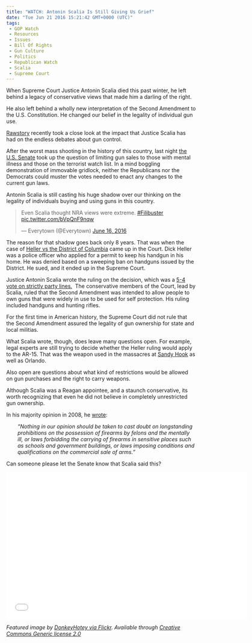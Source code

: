 ```yaml
---
title: "WATCH: Antonin Scalia Is Still Giving Us Grief"
date: "Tue Jun 21 2016 15:21:42 GMT+0000 (UTC)"
tags: 
 - GOP Watch
 - Resources
 - Issues
 - Bill Of Rights
 - Gun Culture
 - Politics
 - Republican Watch
 - Scalia
 - Supreme Court
---
```

<p><!-- Quick Adsense WordPress Plugin: http://quicksense.net/ --></p><p>When Supreme Court Justice Antonin Scalia died this past winter, he left behind a legacy of conservative views that made him a darling of the right.</p><p>He also left behind a wholly new interpretation of the Second Amendment to the U.S. Constitution. He changed our belief in the legality of individual gun use.</p><p><a href="http://www.rawstory.com/2016/06/how-antonin-scalia-looms-over-the-orlando-gun-debate/" onclick="__gaTracker(&apos;send&apos;, &apos;event&apos;, &apos;outbound-article&apos;, &apos;http://www.rawstory.com/2016/06/how-antonin-scalia-looms-over-the-orlando-gun-debate/&apos;, &apos;Rawstory&apos;);">Rawstory</a>&#xA0;recently took a close look at the impact that Justice Scalia has had on the endless&#xA0;debates about gun control.</p><p>After the worst mass shooting in the history of this country, last night <a href="http://www.cnn.com/2016/06/20/politics/senate-gun-votes-congress/" onclick="__gaTracker(&apos;send&apos;, &apos;event&apos;, &apos;outbound-article&apos;, &apos;http://www.cnn.com/2016/06/20/politics/senate-gun-votes-congress/&apos;, &apos;the U.S. Senate&apos;);">the U.S. Senate</a>&#xA0;took up the question of limiting gun sales to those with mental illness and those on the terrorist watch list. In a mind boggling demonstration of immovable gridlock, neither the Republicans nor the Democrats could muster the votes needed to enact any changes to the current gun laws.</p><p>Antonin Scalia is still casting his huge shadow over our thinking on the legality&#xA0;of individuals&#xA0;buying and using guns in this country.</p><blockquote class="twitter-tweet" data-width="500"><p lang="en" dir="ltr">Even Scalia thought NRA views were extreme. <a href="https://twitter.com/hashtag/Filibuster?src=hash" onclick="__gaTracker(&apos;send&apos;, &apos;event&apos;, &apos;outbound-article&apos;, &apos;https://twitter.com/hashtag/Filibuster?src=hash&apos;, &apos;#Filibuster&apos;);">#Filibuster</a> <a href="https://t.co/bVpQnF9nqw" onclick="__gaTracker(&apos;send&apos;, &apos;event&apos;, &apos;outbound-article&apos;, &apos;https://t.co/bVpQnF9nqw&apos;, &apos;pic.twitter.com/bVpQnF9nqw&apos;);">pic.twitter.com/bVpQnF9nqw</a></p>
<p>&#x2014; Everytown (@Everytown) <a href="https://twitter.com/Everytown/status/743294923630252033" onclick="__gaTracker(&apos;send&apos;, &apos;event&apos;, &apos;outbound-article&apos;, &apos;https://twitter.com/Everytown/status/743294923630252033&apos;, &apos;June 16, 2016&apos;);">June 16, 2016</a></p></blockquote><p><script async src="//platform.twitter.com/widgets.js" charset="utf-8"></script></p><p>The reason for that shadow goes back only 8 years. That was when the case of&#xA0;<a href="https://www.oyez.org/cases/2007/07-290" onclick="__gaTracker(&apos;send&apos;, &apos;event&apos;, &apos;outbound-article&apos;, &apos;https://www.oyez.org/cases/2007/07-290&apos;, &apos;Heller vs the District of Columbia&apos;);">Heller vs the District of Columbia</a> came up in the Court.&#xA0;Dick Heller was a police officer who applied for a permit to keep his handgun in his home. He was denied based on a sweeping ban on handguns issued by the District. He sued, and it ended up in the Supreme Court.</p><p>Justice Antonin Scalia wrote the ruling on the decision, which was a <a href="https://www.oyez.org/cases/2007/07-290" onclick="__gaTracker(&apos;send&apos;, &apos;event&apos;, &apos;outbound-article&apos;, &apos;https://www.oyez.org/cases/2007/07-290&apos;, &apos;5-4 vote on strictly party lines.&apos;);">5-4 vote on strictly party lines.</a>&#xA0; The conservative members of the Court, lead by Scalia, ruled that the Second&#xA0;Amendment was intended to allow people to own guns that were widely in use to be used for self protection. His ruling included handguns and hunting rifles.</p><p>For the first time in American history, the Supreme Court did not rule that the Second Amendment assured the legality of gun ownership for state and local militias.</p><p>What Scalia wrote, though, does leave many questions open. For example, legal experts are still trying to decide whether the Heller ruling would apply to the AR-15. That was the weapon used in the massacres at <a href="http://www.cnn.com/interactive/2012/12/us/sandy-hook-timeline/" onclick="__gaTracker(&apos;send&apos;, &apos;event&apos;, &apos;outbound-article&apos;, &apos;http://www.cnn.com/interactive/2012/12/us/sandy-hook-timeline/&apos;, &apos;Sandy Hook&apos;);">Sandy Hook</a> as well as Orlando.</p><p>Also open are questions about what kind of restrictions would be allowed on gun purchases and the right to carry weapons.</p><p>Although Scalia was a Reagan appointee, and a staunch conservative, its worth recognizing that even he did not believe in completely unrestricted gun ownership.</p><p>In his majority opinion in 2008, he <a href="http://www.rawstory.com/2016/06/how-antonin-scalia-looms-over-the-orlando-gun-debate/" onclick="__gaTracker(&apos;send&apos;, &apos;event&apos;, &apos;outbound-article&apos;, &apos;http://www.rawstory.com/2016/06/how-antonin-scalia-looms-over-the-orlando-gun-debate/&apos;, &apos;wrote&apos;);">wrote</a>:</p><p class="p1" style="padding-left: 30px;"><em><span class="s1">&#x201C;Nothing in our opinion should be taken to cast doubt on longstanding prohibitions on the possession of firearms by felons and the mentally ill, or laws forbidding the carrying of firearms in sensitive places such as schools and government buildings, or laws imposing conditions and qualifications on the commercial sale of arms.&#x201D;</span></em></p><p>Can someone please let the Senate know that Scalia said this?</p><p><!-- Quick Adsense WordPress Plugin: http://quicksense.net/ --></p><p><span class="embed-youtube" style="text-align:center; display: block;"><iframe class="youtube-player" type="text/html" width="640" height="390" src="//www.youtube.com/embed/6p-bL_cDXk0?version=3&amp;rel=1&amp;fs=1&amp;autohide=2&amp;showsearch=0&amp;showinfo=1&amp;iv_load_policy=1&amp;wmode=transparent" allowfullscreen="true" style="border:0;"></iframe></span></p><p><em>Featured image by <a href="https://www.flickr.com/photos/donkeyhotey/25102597851/in/photolist-dNwpCW-dBdPB6-dBjh5q-99yxBP-87xmzS-E1LLdi-94RspD-EfenMe-a2R5NT-DcbNWg-ee46HZ-6ojnp4-gpbiJV-oa1r4G-pwoRPY-H5G4SJ-btfutY-giPkCC-DdysuK-aQTFMx-DBt7We-rcYZRw-E8BT5W-g26Xdy-Ddy314-a3CKEW-a3CKKE-btygP7-rbUh3s-a7Ttts-jrBihp-btCZKD-btDop2-jrBNib-bJQh7v-dWuL6h-CRqRcX-dWuKdE-cTWSxy-dWp8Re-5kzPdB-4QQQMs-4CP9aB-aQTFUc-E2HcZv-EaXhEF-DBtezK-DBtkNX-DZw2o5-DWd1f7" onclick="__gaTracker(&apos;send&apos;, &apos;event&apos;, &apos;outbound-article&apos;, &apos;https://www.flickr.com/photos/donkeyhotey/25102597851/in/photolist-dNwpCW-dBdPB6-dBjh5q-99yxBP-87xmzS-E1LLdi-94RspD-EfenMe-a2R5NT-DcbNWg-ee46HZ-6ojnp4-gpbiJV-oa1r4G-pwoRPY-H5G4SJ-btfutY-giPkCC-DdysuK-aQTFMx-DBt7We-rcYZRw-E8BT5W-g26Xdy-Ddy314-a3CKEW-a3CKKE-btygP7-rbUh3s-a7Ttts-jrBihp-btCZKD-btDop2-jrBNib-bJQh7v-dWuL6h-CRqRcX-dWuKdE-cTWSxy-dWp8Re-5kzPdB-4QQQMs-4CP9aB-aQTFUc-E2HcZv-EaXhEF-DBtezK-DBtkNX-DZw2o5-DWd1f7&apos;, &apos;DonkeyHotey via Flickr&apos;);">DonkeyHotey via Flickr</a>. Available through <a href="https://creativecommons.org/licenses/by/2.0/" onclick="__gaTracker(&apos;send&apos;, &apos;event&apos;, &apos;outbound-article&apos;, &apos;https://creativecommons.org/licenses/by/2.0/&apos;, &apos;Creative Commons Generic license 2.0&apos;);">Creative Commons Generic license 2.0</a></em></p><div style="font-size:0px;height:0px;line-height:0px;margin:0;padding:0;clear:both"></div>